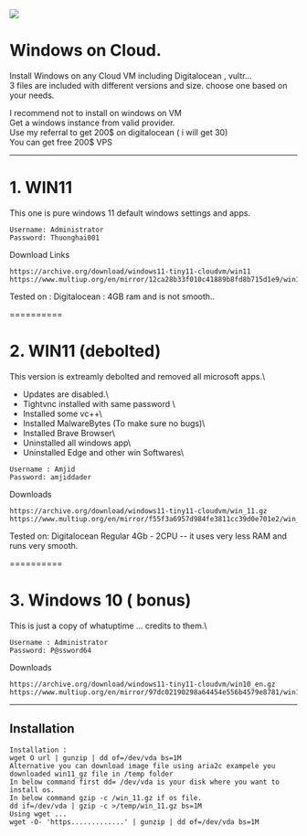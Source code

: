 ![](https://komarev.com/ghpvc/?username=amjiddader&label=VIEWS)


# Windows on Cloud.

Install Windows on any Cloud VM including Digitalocean , vultr... \
3 files are included with different versions and size. choose one based on your needs.

I recommend not to install on windows on VM  \
Get a windows instance from valid provider. \
Use my referral to get 200$ on digitalocean ( i will get 30)\
You can get free 200$ VPS

---------------------------------------------------------------
# 1. WIN11
This one is pure windows 11 default windows settings and apps.
```
Username: Administrator
Password: Thuonghai001
```
Download Links
```
https://archive.org/download/windows11-tiny11-cloudvm/win11 
https://www.multiup.org/en/mirror/12ca28b33f010c41889b8fd8b715d1e9/win11
```
Tested on : Digitalocean : 4GB ram and is not smooth..

==========

# 2.  WIN11 (debolted) 
This version is extreamly debolted and removed all microsoft apps.\
- Updates are disabled.\
- Tightvnc installed with same password \
- Installed some vc++\
- Installed MalwareBytes (To make sure no bugs)\
- Installed Brave Browser\
- Uninstalled all windows app\ 
- Uninstalled Edge and other win Softwares\
```
Username : Amjid 
Password: amjiddader
```

Downloads
```
https://archive.org/download/windows11-tiny11-cloudvm/win_11.gz 
https://www.multiup.org/en/mirror/f55f3a6957d984fe3811cc39d0e701e2/win_11.gz
```

Tested on: Digitalocean Regular 4Gb - 2CPU -- it uses very less RAM and runs very smooth.

==========
# 3. Windows 10 ( bonus)
This is just a copy of whatuptime ... credits to them.\
```
Username : Administrator
Password: P@ssword64
```

Downloads
```
https://archive.org/download/windows11-tiny11-cloudvm/win10_en.gz 
https://www.multiup.org/en/mirror/97dc02190298a64454e556b4579e8781/win10_en.gz
```
------------------------
## Installation
```
Installation :
wget O url | gunzip | dd of=/dev/vda bs=1M
Alternative you can download image file using aria2c exampele you downloaded win11_gz file in /temp folder 
In below command first dd= /dev/vda is your disk where you want to install os.
In below command gzip -c /win_11.gz if os file.
dd if=/dev/vda | gzip -c >/temp/win_11.gz bs=1M
Using wget ...
wget -O- 'https.............' | gunzip | dd of=/dev/vda bs=1M
```

